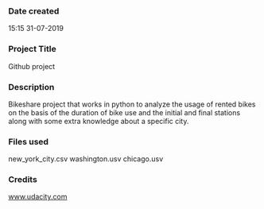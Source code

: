 ### Date created
15:15 31-07-2019

### Project Title
Github project

### Description
Bikeshare project that works in python to analyze the usage of rented bikes on the basis of the duration of bike use and the initial and final stations along with some extra knowledge about a specific city.

### Files used
new_york_city.csv
washington.usv
chicago.usv

### Credits
www.udacity.com

